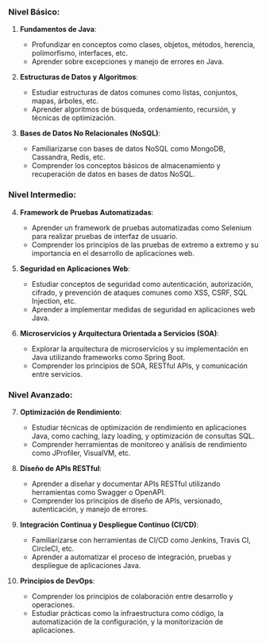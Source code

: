 ### Nivel Básico:

1. **Fundamentos de Java**:
   - Profundizar en conceptos como clases, objetos, métodos, herencia, polimorfismo, interfaces, etc.
   - Aprender sobre excepciones y manejo de errores en Java.

2. **Estructuras de Datos y Algoritmos**:
   - Estudiar estructuras de datos comunes como listas, conjuntos, mapas, árboles, etc.
   - Aprender algoritmos de búsqueda, ordenamiento, recursión, y técnicas de optimización.

3. **Bases de Datos No Relacionales (NoSQL)**:
   - Familiarizarse con bases de datos NoSQL como MongoDB, Cassandra, Redis, etc.
   - Comprender los conceptos básicos de almacenamiento y recuperación de datos en bases de datos NoSQL.

### Nivel Intermedio:

4. **Framework de Pruebas Automatizadas**:
   - Aprender un framework de pruebas automatizadas como Selenium para realizar pruebas de interfaz de usuario.
   - Comprender los principios de las pruebas de extremo a extremo y su importancia en el desarrollo de aplicaciones web.

5. **Seguridad en Aplicaciones Web**:
   - Estudiar conceptos de seguridad como autenticación, autorización, cifrado, y prevención de ataques comunes como XSS, CSRF, SQL Injection, etc.
   - Aprender a implementar medidas de seguridad en aplicaciones web Java.

6. **Microservicios y Arquitectura Orientada a Servicios (SOA)**:
   - Explorar la arquitectura de microservicios y su implementación en Java utilizando frameworks como Spring Boot.
   - Comprender los principios de SOA, RESTful APIs, y comunicación entre servicios.

### Nivel Avanzado:

7. **Optimización de Rendimiento**:
   - Estudiar técnicas de optimización de rendimiento en aplicaciones Java, como caching, lazy loading, y optimización de consultas SQL.
   - Comprender herramientas de monitoreo y análisis de rendimiento como JProfiler, VisualVM, etc.

8. **Diseño de APIs RESTful**:
   - Aprender a diseñar y documentar APIs RESTful utilizando herramientas como Swagger o OpenAPI.
   - Comprender los principios de diseño de APIs, versionado, autenticación, y manejo de errores.

9. **Integración Continua y Despliegue Continuo (CI/CD)**:
   - Familiarizarse con herramientas de CI/CD como Jenkins, Travis CI, CircleCI, etc.
   - Aprender a automatizar el proceso de integración, pruebas y despliegue de aplicaciones Java.

10. **Principios de DevOps**:
    - Comprender los principios de colaboración entre desarrollo y operaciones.
    - Estudiar prácticas como la infraestructura como código, la automatización de la configuración, y la monitorización de aplicaciones.
